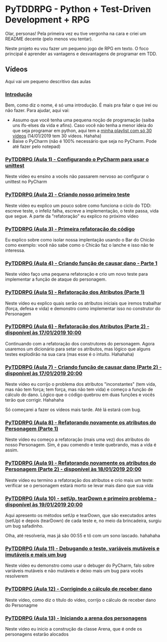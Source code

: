 # PyTDDRPG - Python + Test-Driven Development + RPG

Olar, personas! Pela primeira vez eu tive vergonha na cara e criei um README decente (pelo menos vou tentar).

Neste projeto eu vou fazer um pequeno jogo de RPG em texto. O foco principal é aprender as vantagens e desvantagens de programar em TDD.

## Vídeos

Aqui vai um pequeno descritivo das aulas

### [Introdução](https://www.youtube.com/watch?v=a_eBuAHIkNM)

Bem, como diz o nome, é só uma introdução. É mais pra falar o que irei ou não fazer. Para ajudar, aqui vai:

* Assumo que você tenha uma pequena noção de programação (saiba uns ifs-elses da vida e afins). Caso você não tenha a menor ideia do que seja programar em python, aqui tem a [minha playlist com só 30 vídeos](https://www.youtube.com/playlist?list=PL4OAe-tL47saDYxam_QeJSsOsuVJx2ymN) (14/01/2019 tem 30 vídeos. Hahaha)
* Baixe o PyCharm (não é 100% necessário que seja no PyCharm. Pode até fazer pelo notepad)


### [PyTDDRPG (Aula 1) - Configurando o PyCharm para usar o unittest](https://www.youtube.com/watch?v=vqzQmvir-Qg)

Neste vídeo eu ensino a vocês não passarem nervoso ao configurar o unittest no PyCharm

### [PyTDDRPG (Aula 2) - Criando nosso primeiro teste](https://www.youtube.com/watch?v=thFQjUFySq0)

Neste vídeo eu explico um pouco sobre como funciona o ciclo do TDD: escreve teste, o infeliz falha, escreve a implementação, o teste passa, vida que segue. A parte da "refatoração" eu explico no próximo vídeo

### [PyTDDRPG (Aula 3) - Primeira refatoração do código](https://www.youtube.com/watch?v=oBZFp5Lp8Kk)

Eu explico sobre como isolar nossa implentação usando o Bar do Chicão como exemplo: você não sabe como o Chicão faz o lanche e isso não te interessa.

### [PyTDDRPG (Aula 4) - Criando função de causar dano - Parte 1](https://www.youtube.com/watch?v=Hgt89arr_2w)

Neste vídeo faço uma pequena refatoração e crio um novo teste para implementar a função de ataque do personagem.

### [PyTDDRPG (Aula 5) - Refatoração dos Atributos (Parte 1)](https://www.youtube.com/watch?v=auvyQVGJsJY)

Neste vídeo eu explico quais serão os atributos iniciais que iremos trabalhar (força, defesa e vida) e demonstro como implementar isso no construtor do Personagem

### [PyTDDRPG (Aula 6) - Refatoração dos Atributos (Parte 2) - disponível às 17/01/2019 10:00](https://youtu.be/qIrKzpBvgnE)

Continuando com a refatoração dos construtores do personagem. Agora usaremos um dicionário para setar os atributos, mas lógico que alguns testes explodirão na sua cara (mas esse é o intuito. Hahahaha)

### [PyTDDRPG (Aula 7) - Criando função de causar dano (Parte 2) - disponível às 17/01/2019 20:00](https://youtu.be/5w1v6sTtXXw)

Neste vídeo eu corrijo o problema dos atributos "inconstantes" (tem vida, mas não tem força; tem força, mas não tem vida) e começo a função de cálculo do dano. Lógico que o código quebrou em duas funções e vocês terão que corrigir. Hahahaha

Só começarei a fazer os vídeos mais tarde. Até lá estará com bug.

### [PyTDDRPG (Aula 8) - Refatorando novamente os atributos do Personagem (Parte 1)](https://youtu.be/M88WDBBscx4)

Neste vídeo eu começo a refatoração (mais uma vez) dos atributos do nosso Personagem. Sim, é pau comendo e teste quebrando, mas a vida é assim.

### [PyTDDRPG (Aula 9) - Refatorando novamente os atributos do Personagem (Parte 2) - disponível às 18/01/2019 20:00](https://youtu.be/vIatMBrpe-k)

Neste vídeo eu termino a refatoração dos atributos e crio mais um teste: verificar se o personagem estará morto se levar mais dano que sua vida

### [PyTDDRPG (Aula 10) - setUp, tearDown e primeiro problema - disponível às 19/01/2019 20:00](https://youtu.be/Psabui8U_Iw)

Aqui apresento os métodos setUp e tearDown, que são executados antes (setUp) e depois (tearDown) de cada teste e, no meio da brincadeira, surgiu um bug safadinho.

Olha, até resolveria, mas já são 00:55 e tô com um sono lascado. hahahaha

### [PyTDDRPG (Aula 11) - Debugando o teste, variáveis mutáveis e imutáveis e mais um bug](https://youtu.be/abqmiu15dg0)

Neste vídeo eu demonstro como usar o debuger do PyCharm, falo sobre variáveis mutáveis e não mutáveis e deixo mais um bug para vocês resolverem

### [PyTDDRPG (Aula 12) - Corrigindo o cálculo de receber dano](https://youtu.be/VNjnKLg-Dqw)

Neste vídeo, como diz o título do vídeo, corrijo o cálculo de receber dano do Personagme

### [PyTDDRPG (Aula 13) - Iniciando a arena dos personagens](https://youtu.be/cGYA3r8sjUE)

Neste vídeo eu inicio a construção da classe Arena, que é onde os personagens estarão alocados 